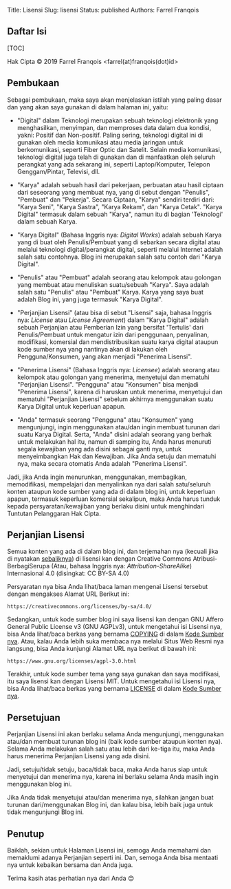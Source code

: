 Title: Lisensi
Slug: lisensi
Status: published
Authors: Farrel Franqois

## Daftar Isi
[TOC]

Hak Cipta &copy; 2019 Farrel Franqois &lt;farrel(at)franqois(dot)id&gt;

## Pembukaan
Sebagai pembukaan, maka saya akan menjelaskan istilah yang paling dasar dan yang akan saya gunakan di dalam halaman ini, yaitu:

- "Digital" dalam Teknologi merupakan sebuah teknologi elektronik yang menghasilkan, menyimpan, dan memproses data dalam dua kondisi, yakni: Positif dan Non-positif. Paling sering, teknologi digital ini di gunakan oleh media komunikasi atau media jaringan untuk berkomunikasi, seperti Fiber Optic dan Satelit. Selain media komunikasi, teknologi digital juga telah di gunakan dan di manfaatkan oleh seluruh perangkat yang ada sekarang ini, seperti Laptop/Komputer, Telepon Genggam/Pintar, Televisi, dll.

- "Karya" adalah sebuah hasil dari pekerjaan, perbuatan atau hasil ciptaan dari seseorang yang membuat nya, yang di sebut dengan "Penulis", "Pembuat" dan "Pekerja". Secara Ciptaan, "Karya" sendiri terdiri dari: "Karya Seni", "Karya Sastra", "Karya Rekam", dan "Karya Cetak". "Karya Digital" termasuk dalam sebuah "Karya", namun itu di bagian 'Teknologi' dalam sebuah Karya.

- "Karya Digital" (Bahasa Inggris nya: *Digital Works*) adalah sebuah Karya yang di buat oleh Penulis/Pembuat yang di sebarkan secara digital atau melalui teknologi digital/perangkat digital, seperti melalui Internet adalah salah satu contohnya. Blog ini merupakan salah satu contoh dari "Karya Digital".

- "Penulis" atau "Pembuat" adalah seorang atau kelompok atau golongan yang membuat atau menuliskan suatu/sebuah "Karya". Saya adalah salah satu "Penulis" atau "Pembuat" Karya. Karya yang saya buat adalah Blog ini, yang juga termasuk "Karya Digital".

- "Perjanjian Lisensi" (atau bisa di sebut "Lisensi" saja, bahasa Inggris nya: *License* atau *License Agreement*) dalam "Karya Digital" adalah sebuah Perjanjian atau Pemberian Izin yang bersifat 'Tertulis' dari Penulis/Pembuat untuk mengatur izin dari penggunaan, penyalinan, modifikasi, komersial dan mendistribusikan suatu karya digital ataupun kode sumber nya yang nantinya akan di lakukan oleh Pengguna/Konsumen, yang akan menjadi "Penerima Lisensi".

- "Penerima Lisensi" (Bahasa Inggris nya: *Licensee*) adalah seorang atau kelompok atau golongan yang menerima, menyetujui dan mematuhi "Perjanjian Lisensi". "Pengguna" atau "Konsumen" bisa menjadi "Penerima Lisensi", karena di haruskan untuk menerima, menyetujui dan mematuhi "Perjanjian Lisensi" sebelum akhirnya menggunakan suatu Karya Digital untuk keperluan apapun.

- "Anda" termasuk seorang "Pengguna" atau "Konsumen" yang mengunjungi, ingin menggunakan atau/dan ingin membuat turunan dari suatu Karya Digital. Serta, "Anda" disini adalah seorang yang berhak untuk melakukan hal itu, namun di samping itu, Anda harus menuruti segala kewajiban yang ada disini sebagai ganti nya, untuk menyeimbangkan Hak dan Kewajiban. Jika Anda setuju dan mematuhi nya, maka secara otomatis Anda adalah "Penerima Lisensi".

Jadi, jika Anda ingin menurunkan, menggunakan, membagikan, memodifikasi, mempelajari dan menyalinkan nya dari salah satu/seluruh konten ataupun kode sumber yang ada di dalam blog ini, untuk keperluan apapun, termasuk keperluan komersial sekalipun, maka Anda harus tunduk kepada persyaratan/kewajiban yang berlaku disini untuk menghindari Tuntutan Pelanggaran Hak Cipta.

## Perjanjian Lisensi
Semua konten yang ada di dalam blog ini, dan terjemahan nya (kecuali jika di nyatakan [sebaliknya]({filename}/halaman/ketentuan-hukum-dan-sanggahan.md)) di lisensi kan dengan Creative Commons Atribusi-BerbagiSerupa (Atau, bahasa Inggris nya: *Attribution-ShareAlike*) Internasional 4.0 (disingkat: CC BY-SA 4.0)

Persyaratan nya bisa Anda lihat/baca laman mengenai Lisensi tersebut dengan mengakses Alamat URL Berikut ini:

```text
https://creativecommons.org/licenses/by-sa/4.0/
```

Sedangkan, untuk kode sumber blog ini saya lisensi kan dengan GNU Affero General Public License v3 (GNU AGPLv3), untuk mengetahui isi Lisensi nya, bisa Anda lihat/baca berkas yang bernama [COPYING](https://github.com/FarrelF/FarrelF-Blog/blob/master/COPYING) di dalam [Kode Sumber nya](https://github.com/FarrelF/FarrelF-Blog). Atau, kalau Anda lebih suka membaca nya melalui Situs Web Resmi nya langsung, bisa Anda kunjungi Alamat URL nya berikut di bawah ini:

```text
https://www.gnu.org/licenses/agpl-3.0.html
```
Terakhir, untuk kode sumber tema yang saya gunakan dan saya modifikasi, itu saya lisensi kan dengan Lisensi MIT. Untuk mengetahui isi Lisensi nya, bisa Anda lihat/baca berkas yang bernama [LICENSE](https://github.com/FarrelF/Modified-Flex/blob/master/LICENSE) di dalam [Kode Sumber nya](https://github.com/FarrelF/Modified-Flex).

## Persetujuan
Perjanjian Lisensi ini akan berlaku selama Anda mengunjungi, menggunakan atau/dan membuat turunan blog ini (baik kode sumber ataupun konten nya). Selama Anda melakukan salah satu atau lebih dari ke-tiga itu, maka Anda harus menerima Perjanjian Lisensi yang ada disini.

Jadi, setuju/tidak setuju, baca/tidak baca, maka Anda harus siap untuk menyetujui dan menerima nya, karena ini berlaku selama Anda masih ingin menggunakan blog ini.

Jika Anda tidak menyetujui atau/dan menerima nya, silahkan jangan buat turunan dari/menggunakan Blog ini, dan kalau bisa, lebih baik juga untuk tidak mengunjungi Blog ini.

## Penutup
Baiklah, sekian untuk Halaman Lisensi ini, semoga Anda memahami dan memaklumi adanya Perjanjian seperti ini. Dan, semoga Anda bisa mentaati nya untuk kebaikan bersama dan Anda juga.

Terima kasih atas perhatian nya dari Anda :blush:
